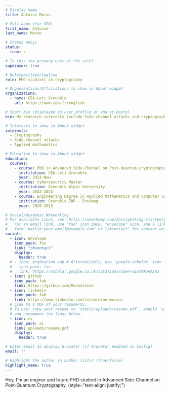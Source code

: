 ```yaml
---
# Display name
title: Antoine Moran

# Full name (for SEO)
first_name: Antoine
last_name: Moran

# Status emoji
status:
  icon: ☕️

# Is this the primary user of the site?
superuser: true

# Role/position/tagline
role: PHD studient in cryptography

# Organizations/Affiliations to show in About widget
organizations:
  - name: CEA-Leti Grenoble
    url: https://www.cea.fr/english

# Short bio (displayed in user profile at end of posts)
bio: My research interests include Side-channel attacks and cryptography.

# Interests to show in About widget
interests:
  - Cryptography
  - Side-channel attacks
  - Applied mathematics

# Education to show in About widget
education:
  courses:
    - course: PhD in Advanced Side-Channel on Post-Quantum cryptography schemes
      institution: CEA-Leti Grenoble
      year: 2023-Now
    - course: Cybersecurity Master
      institution: Grenoble-Alpes University
      year: 2022-2023
    - course: Engineering Degree in Applied Mathematics and Computer Science
      institution: Grenoble INP - Ensimag
      year: 2020-2023

# Social/Academic Networking
# For available icons, see: https://wowchemy.com/docs/getting-started/page-builder/#icons
#   For an email link, use "fas" icon pack, "envelope" icon, and a link in the
#   form "mailto:your-email@example.com" or "/#contact" for contact widget.
social:
  - icon: envelope
    icon_pack: fas
    link: "/#contact"
    display:
      header: true
  # - icon: graduation-cap # Alternatively, use `google-scholar` icon from `ai` icon pack
  #   icon_pack: fas
  #   link: https://scholar.google.co.uk/citations?user=sIwtMXoAAAAJ
  - icon: github
    icon_pack: fab
    link: https://github.com/Morantoine
  - icon: linkedin
    icon_pack: fab
    link: https://www.linkedin.com/in/antoine-moran/
  # Link to a PDF of your resume/CV.
  # To use: copy your resume to `static/uploads/resume.pdf`, enable `ai` icons in `params.yaml`,
  # and uncomment the lines below.
  - icon: cv
    icon_pack: ai
    link: uploads/resume.pdf
    display:
      header: true

# Enter email to display Gravatar (if Gravatar enabled in Config)
email: ""

# Highlight the author in author lists? (true/false)
highlight_name: true
---
```


Hey, I'm an enginer and future PHD student in Advanced Side-Channel on Post-Quantum Cryptography.
{style="text-align: justify;"}
